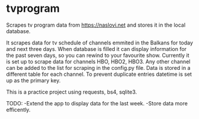 # tvprogram
Scrapes tv program data from https://naslovi.net and stores it in the local database.

It scrapes data for tv schedule of channels emmited in the Balkans for today and next three days.
When database is filled it can display information for the past seven days, so you can rewind to your favourite show.
Currently it is set up to scrape data for channels HBO, HBO2, HBO3.
Any other channel can be added to the list for scraping in the config.py file.
Data is stored in a different table for each channel. To prevent duplicate entries datetime is set up as the primary key.

This is a practice project using requests, bs4, sqlite3.

TODO: -Extend the app to display data for the last week.
      -Store data more efficently.

